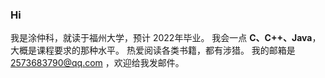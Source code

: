 ### Hi

我是涂仲科，就读于福州大学，预计 2022年毕业。
我会一点 **C、C++、Java**，大概是课程要求的那种水平。
热爱阅读各类书籍，都有涉猎。
我的邮箱是 2573683790@qq.com ，欢迎给我发邮件。

